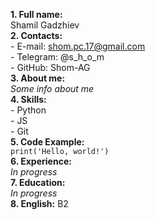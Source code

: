 **1. Full name:**  
    Shamil Gadzhiev  
**2. Contacts:**  
    - E-mail: shom.pc.17@gmail.com  
    - Telegram: @s_h_o_m  
    - GitHub: Shom-AG  
**3. About me:**  
    *Some info about me*  
**4. Skills:**  
    - Python  
    - JS  
    - Git  
**5. Code Example:**  
    `print('Hello, world!')`  
**6. Experience:**  
    *In progress*  
**7. Education:**  
    *In progress*  
**8. English:** B2  